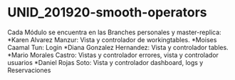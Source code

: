 # UNID_201920-smooth-operators

Cada Módulo se encuentra en las Branches personales y master-replica: 
*Karen Alvarez Manzur: Vista y controlador de workingtables.
*Moises Caamal Tun: Login
*Diana Gonzalez Hernandez: Vista y controlador tables.
*Mario Morales Castro: Vistas y controlador errores, vista y controlador usuarios
*Daniel Rojas Soto: Vista y controlador dashboard, logs y Reservaciones

